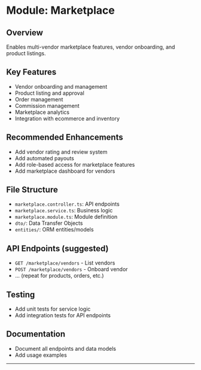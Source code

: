 # Module: Marketplace

## Overview
Enables multi-vendor marketplace features, vendor onboarding, and product listings.

## Key Features
- Vendor onboarding and management
- Product listing and approval
- Order management
- Commission management
- Marketplace analytics
- Integration with ecommerce and inventory

## Recommended Enhancements
- Add vendor rating and review system
- Add automated payouts
- Add role-based access for marketplace features
- Add marketplace dashboard for vendors

## File Structure
- `marketplace.controller.ts`: API endpoints
- `marketplace.service.ts`: Business logic
- `marketplace.module.ts`: Module definition
- `dto/`: Data Transfer Objects
- `entities/`: ORM entities/models

## API Endpoints (suggested)
- `GET /marketplace/vendors` - List vendors
- `POST /marketplace/vendors` - Onboard vendor
- ... (repeat for products, orders, etc.)

## Testing
- Add unit tests for service logic
- Add integration tests for API endpoints

## Documentation
- Document all endpoints and data models
- Add usage examples

---
